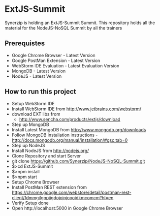 ExtJS-Summit
============

Synerzip is holding an ExtJS-Summit Summit. This repository holds all the material for the NodeJS-NoSQL Summit by all the trainers

Prerequistes
------
 * Google Chrome Browser - Latest Version
 * Google PostMan Extension - Latest Version
 * WebStorm IDE Evaluation - Latest Evaluation Version
 * MongoDB - Latest Version
 * NodeJS - Latest Version


How to run this project
------
 * Setup WebStorm IDE
  * Install WebStorm IDE from http://www.jetbrains.com/webstorm/
 * download EXT libs from
   * http://www.sencha.com/products/extjs/download
 * Step up MongoDB
  * Install Latest MongoDB from http://www.mongodb.org/downloads
  * Follow MongoDB installation instructions - http://docs.mongodb.org/manual/installation/#gsc.tab=0
 * Step up NodeJS
  * Install NodeJS from http://nodejs.org/
 * Clone Repository and start Server
  * git clone https://github.com/Synerzip/NodeJS-NoSQL-Summit.git
  * $>cd ExtJS-Summit
  * $>npm install
  * $>npm start
 * Setup Chrome Browser
  * Install PostMan REST extension from https://chrome.google.com/webstore/detail/postman-rest-client/fdmmgilgnpjigdojojpjoooidkmcomcm?hl=en
 * Verify Setup done
  * Open http://localhost:5000 in Google Chrome Browser
